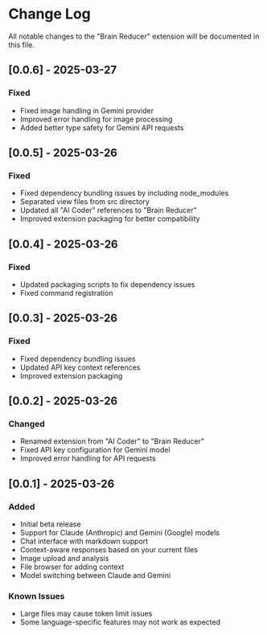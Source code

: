 # Change Log

All notable changes to the "Brain Reducer" extension will be documented in this file.

## [0.0.6] - 2025-03-27

### Fixed
- Fixed image handling in Gemini provider
- Improved error handling for image processing
- Added better type safety for Gemini API requests

## [0.0.5] - 2025-03-26
### Fixed
- Fixed dependency bundling issues by including node_modules
- Separated view files from src directory
- Updated all "AI Coder" references to "Brain Reducer"
- Improved extension packaging for better compatibility

## [0.0.4] - 2025-03-26
### Fixed
- Updated packaging scripts to fix dependency issues
- Fixed command registration

## [0.0.3] - 2025-03-26
### Fixed
- Fixed dependency bundling issues
- Updated API key context references
- Improved extension packaging

## [0.0.2] - 2025-03-26
### Changed
- Renamed extension from "AI Coder" to "Brain Reducer"
- Fixed API key configuration for Gemini model
- Improved error handling for API requests

## [0.0.1] - 2025-03-26
### Added
- Initial beta release
- Support for Claude (Anthropic) and Gemini (Google) models
- Chat interface with markdown support
- Context-aware responses based on your current files
- Image upload and analysis
- File browser for adding context
- Model switching between Claude and Gemini

### Known Issues
- Large files may cause token limit issues
- Some language-specific features may not work as expected